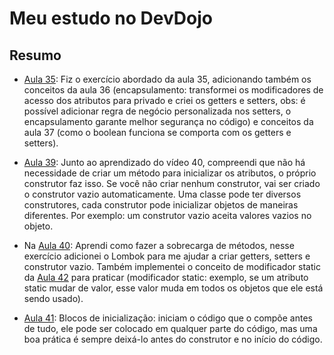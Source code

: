 # Meu estudo no DevDojo
## Resumo
- [Aula 35](): Fiz o exercício abordado da aula 35, adicionando também os conceitos da aula 36 (encapsulamento: transformei os modificadores de acesso dos atributos para privado e criei os getters e setters, obs: é possível adicionar regra de negócio personalizada nos setters, o encapsulamento garante melhor segurança no código) e conceitos da aula 37 (como o boolean funciona se comporta com os getters e setters). 

- [Aula 39](): Junto ao aprendizado do vídeo 40, compreendi que não há necessidade de criar um método para inicializar os atributos, o próprio construtor faz isso. Se você não criar nenhum construtor, vai ser criado o construtor vazio automaticamente. Uma classe pode ter diversos construtores, cada construtor pode inicializar objetos de maneiras diferentes. Por exemplo: um construtor vazio aceita valores vazios no objeto. 

- Na [Aula 40](): Aprendi como fazer a sobrecarga de métodos, nesse exercício adicionei o Lombok para me ajudar a criar getters, setters e construtor vazio. Também implementei o conceito de modificador static da [Aula 42]() para praticar (modificador static: exemplo, se um atributo static mudar de valor, esse valor muda em todos os objetos que ele está sendo usado).

- [Aula 41](https://www.youtube.com/watch?v=TB7mzmjP6WI&list=PL62G310vn6nHrMr1tFLNOYP_c73m6nAzL&index=42): Blocos de inicialização: iniciam o código que o compõe antes de tudo, ele pode ser colocado em qualquer parte do código, mas uma boa prática é sempre deixá-lo antes do construtor e no início do código.

